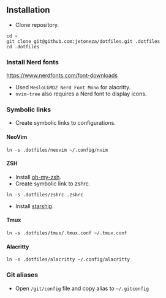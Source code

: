 ## Installation

* Clone repository.

```
cd ~
git clone git@github.com:jetoneza/dotfiles.git .dotfiles
cd .dotfiles
```

### Install Nerd fonts
https://www.nerdfonts.com/font-downloads

* Used `MesloLGMDZ Nerd Font Mono` for alacritty.
* `nvim-tree` also requires a Nerd font to display icons.

### Symbolic links

* Create symbolic links to configurations.

#### NeoVim
```
ln -s .dotfiles/neovim ~/.config/nvim
```

#### ZSH
* Install [oh-my-zsh](https://github.com/robbyrussell/oh-my-zsh).
* Create symbolic link to zshrc.
```
ln -s .dotfiles/zshrc .zshrc
```
* Install [starship](https://starship.rs/).

#### Tmux
```
ln -s .dotfiles/tmux/.tmux.conf ~/.tmux.conf
```

#### Alacritty
```
ln -s .dotfiles/alacritty ~/.config/alacritty
```
### Git aliases
* Open `/git/config` file and copy alias to `~/.gitconfig`
